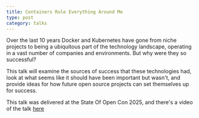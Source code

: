 ```yaml
---
title: Containers Rule Everything Around Me
type: post
category: talks
---
```


 Over the last 10 years Docker and Kubernetes have gone from niche projects to being a ubiquitous part of the technology landscape, operating in a vast number of companies and environments. But why were they so successful?

This talk will examine the sources of success that these technologies had, look at what seems like it should have been important but wasn't, and provide ideas for how future open source projects can set themselves up for success. 

This talk was delivered at the State Of Open Con 2025, and there's a video of the talk [here](https://youtu.be/sDFuxuKmYLE?si=MqG_VyxsDGnuyHSg)